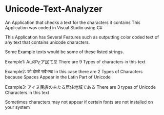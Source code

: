 # Unicode-Text-Analyzer

An Application that checks a text for the characters it contains
This Application was coded in Visual Studio using C#

This Application has Several Features such as outputting color coded text
of any text that contains unicode characters.

Some Example texts would be some of these listed strings.

Example1: AшउᏢجア民て포
There are 9 Types of characters in this text

Example2: को दोस्रो सबैभन्दा
In this case there are 2 Types of Characters because Spaces Appear in the Latin Part
of Unicode

Example3: アイヌ民族の主たる居住地域である
There are 3 types of Unicode Characters in this text

Sometimes characters may not appear if certain fonts are not installed on your system
